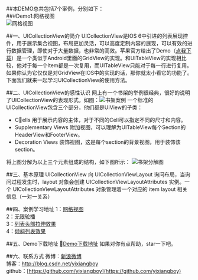 ##本DEMO总共包括7个案例，分别如下：<br/>
###Demo1:网格视图<br/>
![网格视图](http://img.my.csdn.net/uploads/201512/24/1450924992_6572.gif)<br/>


##一、UICollectionView的简介
UICollectionView是IOS 6中引进的列表展现控件，用于展示集合视图，布局更加灵活，可以高度定制内容的展现，可以有效的进行数据管理，即使对于大量数据，也非常的高效。苹果官方给出了Demo（[点我下载](https://developer.apple.com/library/ios/samplecode/CollectionView-Simple/Introduction/Intro.html#//apple_ref/doc/uid/DTS40012860)）是一个类似于Android里面的GridView的实现。和UITableView的实现相比较，他对于每一个Item都是一次复用，而UITableView只能对于每一行进行复用。如果你认为它仅仅是对GridView在IOS中的实现的话，那你就太小看它的功能了。下面我们就来一起学习UICollectionView的使用方法。

##二、UICollectionView的感性认识
网上有一个书架的举例很经典，很好的说明了UICollectionView的表现形式。如图：![书架案例](http://img.my.csdn.net/uploads/201511/06/1446790428_7727.png)
一个标准的UICollectionView包含三个部分，他们都是UIView的子类：

- Cells 用于展示内容的主体，对于不同的Cell可以指定不同的尺寸和内容。
- Supplementary Views 附加视图，可以理解为UITableView每个Section的HeaderView和FooterView。
- Decoration Views 装饰视图，这是每个section的背景视图，用于装饰该section。

将上图分解为以上三个元素组成的结构，如下图所示：
![书架分解图](http://img.my.csdn.net/uploads/201511/06/1446790216_9577.jpg)

##三、基本原理
UICollectionView 向 UICollectionViewLayout 询问布局，当询问过程发生时，layout 对象会创建 UICollectionViewLayoutAttributes 实例。一个 UICollectionViewLayoutAttributes 对象管理着一个对应的 item layout 相关信息（一对一关系）

##四、案例学习地址
1：[网格视图](http://blog.csdn.net/yixiangboy/article/details/49683345)<br/>
2：[无限轮播](http://blog.csdn.net/yixiangboy/article/details/49705953)<br/>
3：[列表头部拉伸效果](http://blog.csdn.net/yixiangboy/article/details/49718197)<br/>
4：[倾斜列表效果](http://blog.csdn.net/yixiangboy/article/details/49795431)<br/>

##五、Demo下载地址
[Demo下载地址](https://github.com/yixiangboy/YXCollectionView.git)
如果对你有点帮助，star一下吧。

##六、联系方式
微博：[新浪微博](http://weibo.com/5612984599/profile?topnav=1&wvr=6)<br/>
博客：[http://blog.csdn.net/yixiangboy ](http://blog.csdn.net/yixiangboy)<br/>
github：[https://github.com/yixiangboy](https://github.com/yixiangboy)<br/>
